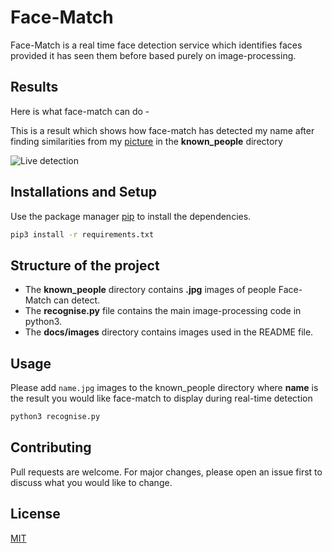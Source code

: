 # Face-Match

Face-Match is a real time face detection service which identifies faces provided it has seen them before based purely on image-processing.


## Results

Here is what face-match can do -

This is a result which shows how face-match has detected my name after finding similarities from my [picture](./known_people/Raj.jpg) in the **known_people** directory

![Live detection](./docs/images/result.jpg) 



## Installations and Setup




Use the package manager [pip](https://pip.pypa.io/en/stable/) to install the dependencies.




```bash
pip3 install -r requirements.txt
```
## Structure of the project
- The **known_people** directory contains **.jpg** images of people Face-Match can detect.
- The **recognise.py** file contains the main image-processing code in python3. 
- The **docs/images** directory contains images used in the README file.

## Usage
Please add  ```name.jpg```  images to the known_people directory where **name** is the result you would like face-match to display during real-time detection

```python
python3 recognise.py
```

## Contributing
Pull requests are welcome. For major changes, please open an issue first to discuss what you would like to change.


## License
[MIT](https://choosealicense.com/licenses/mit/)
